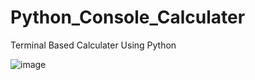 # Python_Console_Calculater
Terminal Based Calculater Using Python



![image](https://github.com/RAGHULV75/Python_Console_Calculater/assets/168255383/1529a0e0-80a6-4de4-9e89-122e7b8fb918)
